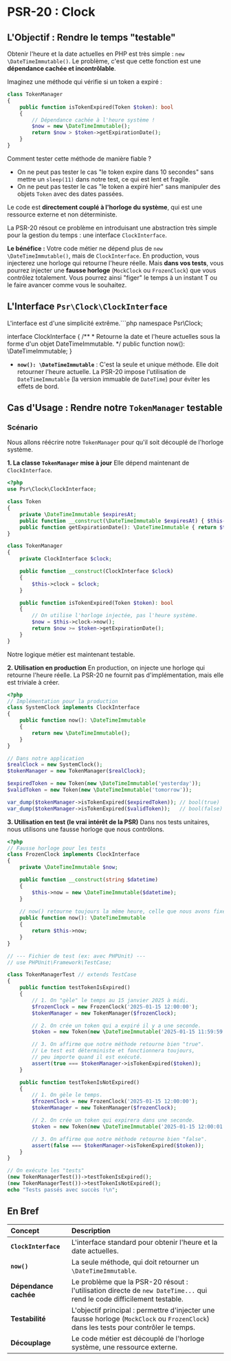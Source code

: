 # PSR-20 : Clock

## L'Objectif : Rendre le temps "testable"

Obtenir l'heure et la date actuelles en PHP est très simple : `new \DateTimeImmutable()`. Le problème, c'est que cette fonction est une **dépendance cachée et incontrôlable**.

Imaginez une méthode qui vérifie si un token a expiré :
```php
class TokenManager
{
    public function isTokenExpired(Token $token): bool
    {
        // Dépendance cachée à l'heure système !
        $now = new \DateTimeImmutable(); 
        return $now > $token->getExpirationDate();
    }
}
```
Comment tester cette méthode de manière fiable ?
-   On ne peut pas tester le cas "le token expire dans 10 secondes" sans mettre un `sleep(11)` dans notre test, ce qui est lent et fragile.
-   On ne peut pas tester le cas "le token a expiré hier" sans manipuler des objets `Token` avec des dates passées.

Le code est **directement couplé à l'horloge du système**, qui est une ressource externe et non déterministe.

La PSR-20 résout ce problème en introduisant une abstraction très simple pour la gestion du temps : une interface `ClockInterface`.

**Le bénéfice :** Votre code métier ne dépend plus de `new \DateTimeImmutable()`, mais de `ClockInterface`. En production, vous injecterez une horloge qui retourne l'heure réelle. Mais **dans vos tests**, vous pourrez injecter une **fausse horloge** (`MockClock` ou `FrozenClock`) que vous contrôlez totalement. Vous pourrez ainsi "figer" le temps à un instant T ou le faire avancer comme vous le souhaitez.

## L'Interface `Psr\Clock\ClockInterface`

L'interface est d'une simplicité extrême.```php
namespace Psr\Clock;

interface ClockInterface
{
    /**
     * Retourne la date et l'heure actuelles sous la forme d'un objet DateTimeImmutable.
     */
    public function now(): \DateTimeImmutable;
}

-   **`now(): \DateTimeImmutable`** : C'est la seule et unique méthode. Elle doit retourner l'heure actuelle. La PSR-20 impose l'utilisation de `DateTimeImmutable` (la version immuable de `DateTime`) pour éviter les effets de bord.

## Cas d'Usage : Rendre notre `TokenManager` testable

### Scénario
Nous allons réécrire notre `TokenManager` pour qu'il soit découplé de l'horloge système.

**1. La classe `TokenManager` mise à jour**
Elle dépend maintenant de `ClockInterface`.
```php
<?php
use Psr\Clock\ClockInterface;

class Token
{
    private \DateTimeImmutable $expiresAt;
    public function __construct(\DateTimeImmutable $expiresAt) { $this->expiresAt = $expiresAt; }
    public function getExpirationDate(): \DateTimeImmutable { return $this->expiresAt; }
}

class TokenManager
{
    private ClockInterface $clock;

    public function __construct(ClockInterface $clock)
    {
        $this->clock = $clock;
    }

    public function isTokenExpired(Token $token): bool
    {
        // On utilise l'horloge injectée, pas l'heure système.
        $now = $this->clock->now();
        return $now >= $token->getExpirationDate();
    }
}
```
Notre logique métier est maintenant testable.

**2. Utilisation en production**
En production, on injecte une horloge qui retourne l'heure réelle. La PSR-20 ne fournit pas d'implémentation, mais elle est triviale à créer.
```php
<?php
// Implémentation pour la production
class SystemClock implements ClockInterface
{
    public function now(): \DateTimeImmutable
    {
        return new \DateTimeImmutable();
    }
}

// Dans notre application
$realClock = new SystemClock();
$tokenManager = new TokenManager($realClock);

$expiredToken = new Token(new \DateTimeImmutable('yesterday'));
$validToken = new Token(new \DateTimeImmutable('tomorrow'));

var_dump($tokenManager->isTokenExpired($expiredToken)); // bool(true)
var_dump($tokenManager->isTokenExpired($validToken));   // bool(false)
```

**3. Utilisation en test (le vrai intérêt de la PSR)**
Dans nos tests unitaires, nous utilisons une fausse horloge que nous contrôlons.
```php
<?php
// Fausse horloge pour les tests
class FrozenClock implements ClockInterface
{
    private \DateTimeImmutable $now;

    public function __construct(string $datetime)
    {
        $this->now = new \DateTimeImmutable($datetime);
    }
    
    // now() retourne toujours la même heure, celle que nous avons fixée.
    public function now(): \DateTimeImmutable
    {
        return $this->now;
    }
}

// --- Fichier de test (ex: avec PHPUnit) ---
// use PHPUnit\Framework\TestCase;

class TokenManagerTest // extends TestCase
{
    public function testTokenIsExpired()
    {
        // 1. On "gèle" le temps au 15 janvier 2025 à midi.
        $frozenClock = new FrozenClock('2025-01-15 12:00:00');
        $tokenManager = new TokenManager($frozenClock);

        // 2. On crée un token qui a expiré il y a une seconde.
        $token = new Token(new \DateTimeImmutable('2025-01-15 11:59:59'));

        // 3. On affirme que notre méthode retourne bien "true".
        // Le test est déterministe et fonctionnera toujours,
        // peu importe quand il est exécuté.
        assert(true === $tokenManager->isTokenExpired($token));
    }

    public function testTokenIsNotExpired()
    {
        // 1. On gèle le temps.
        $frozenClock = new FrozenClock('2025-01-15 12:00:00');
        $tokenManager = new TokenManager($frozenClock);

        // 2. On crée un token qui expirera dans une seconde.
        $token = new Token(new \DateTimeImmutable('2025-01-15 12:00:01'));

        // 3. On affirme que notre méthode retourne bien "false".
        assert(false === $tokenManager->isTokenExpired($token));
    }
}

// On exécute les "tests"
(new TokenManagerTest())->testTokenIsExpired();
(new TokenManagerTest())->testTokenIsNotExpired();
echo "Tests passés avec succès !\n";
```

## En Bref

| Concept | Description |
| :--- | :--- |
| **`ClockInterface`** | L'interface standard pour obtenir l'heure et la date actuelles. |
| **`now()`** | La seule méthode, qui doit retourner un `\DateTimeImmutable`. |
| **Dépendance cachée** | Le problème que la PSR-20 résout : l'utilisation directe de `new DateTime...` qui rend le code difficilement testable. |
| **Testabilité** | L'objectif principal : permettre d'injecter une fausse horloge (`MockClock` ou `FrozenClock`) dans les tests pour contrôler le temps. |
| **Découplage** | Le code métier est découplé de l'horloge système, une ressource externe. |